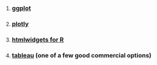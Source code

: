 1. ### [ggplot](http://ggplot2.org/)
2. ### [plotly](http://help.plot.ly/)
3. ### [htmlwidgets for R](http://www.htmlwidgets.org/)
4. ### [tableau](https://www.tableau.com) (one of a few good commercial options)
